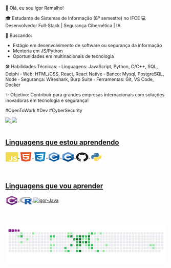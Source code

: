 👋 Olá, eu sou Igor Ramalho! 

🎓 Estudante de Sistemas de Informação (8º semestre) no IFCE
💻 Desenvolvedor Full-Stack | Segurança Cibernética | IA

🔎 Buscando: 
- Estágio em desenvolvimento de software ou segurança da informação
- Mentoria em JS/Python
- Oportunidades em multinacionais de tecnologia

🛠 Habilidades Técnicas:
▫️ Linguagens: JavaScript, Python, C/C++, SQL, Delphi
▫️ Web: HTML/CSS, React, React Native
▫️ Banco: Mysql, PostgreSQL, Node
▫️ Segurança: Wireshark, Burp Suite
▫️ Ferramentas: Git, VS Code, Docker

✨ Objetivo: 
Contribuir para grandes empresas internacionais com soluções inovadoras em tecnologia e segurança!

#OpenToWork #Dev #CyberSecurity


 <div>
  <a href="https://github.com/igor007-cyber">
  <img height="150em" src="https://github-readme-stats.vercel.app/api?username=igor007-cyber&show_icons=true&theme=dark&include_all_commits=true&count_private=true"/>
  <img height="150em" src="https://github-readme-stats.vercel.app/api/top-langs/?username=igor007-cyber&layout=compact&langs_count=7&theme=dark"/>
</div>

  
 <div style="display: inline_block"><br>
  <h2>Linguagens que estou aprendendo</h2> 
  <img align="center" alt="igor-Js" height="30" width="40" src="https://raw.githubusercontent.com/devicons/devicon/master/icons/javascript/javascript-plain.svg">
  <img align="center" alt="igor-HTML" height="30" width="40" src="https://raw.githubusercontent.com/devicons/devicon/master/icons/html5/html5-original.svg">
  <img align="center" alt="igor-CSS" height="30" width="40" src="https://raw.githubusercontent.com/devicons/devicon/master/icons/css3/css3-original.svg">
  <img align="center" alt="igor-CSS" height="30" width="40" src="https://raw.githubusercontent.com/devicons/devicon/master/icons/c/c-original.svg">
  <img align="center" alt="igor-CSS" height="30" width="40" src="https://raw.githubusercontent.com/devicons/devicon/master/icons/cplusplus/cplusplus-original.svg"> 
  <img align="center" alt="igor-CSS" height="30" width="40" src="https://raw.githubusercontent.com/devicons/devicon/master/icons/github/github-original.svg">
   <img align="center" alt="igor-Python" height="30" width="40" src="https://raw.githubusercontent.com/devicons/devicon/master/icons/python/python-original.svg">
   <br/> <br/><br/>
  <h2>Linguagens que vou aprender</h2>
  <img align="center" alt="igor-Csharp" height="30" width="40" src="https://raw.githubusercontent.com/devicons/devicon/master/icons/csharp/csharp-original.svg">
   <img align="center" alt="igor-R" height="30" width="40" src="https://raw.githubusercontent.com/github/explore/80688e429a7d4ef2fca1e82350fe8e3517d3494d/topics/r/r.png">
  <img align="center" alt="igor-Java" height="40" width="40" src="https://cdn-icons-png.flaticon.com/512/226/226777.png">
</div>

 <br/> <br/><br/>
 ![snake gif](https://github.com/yamotoz/yamotoz/blob/output/github-contribution-grid-snake.gif)
